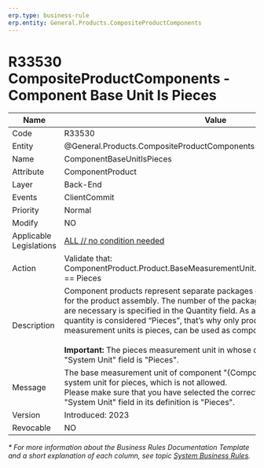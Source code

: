 ```yaml
---
erp.type: business-rule
erp.entity: General.Products.CompositeProductComponents
---
```


# R33530 CompositeProductComponents - Component Base Unit Is Pieces

| Name | Value |
| ---- | ----- |
| Code | R33530 |
| Entity | @General.Products.CompositeProductComponents |
| Name | ComponentBaseUnitIsPieces |
| Attribute | ComponentProduct |
| Layer | Back-End |
| Events | ClientCommit |
| Priority | Normal |
| Modify | NO |
| Applicable Legislations | [ALL // no condition needed](xref:applicable-legislations) |
| Action | Validate that: <br/> ComponentProduct.Product.BaseMeasurementUnit.MeasurementUnit.SystemUnit == Pieces |
| Description| Component products represent separate packages of parts that are necessary for the product assembly. The number of the packages of this component that are necessary is specified in the Quantity field. As a measurement unit if this quantity is considered “Pieces”, that’s why only products whose base measurement units is pieces, can be used as components.<br/><br/> **Important:** The pieces measurement unit in whose definitions the value of the "System Unit" field is "Pieces". |  
| Message | The base measurement unit of component "{ComponentProduct}" is not the system unit for pieces, which is not allowed. <br/> Please make sure that you have selected the correct unit and that the value of the "System Unit" field in its definition is "Pieces". |
| Version | Introduced: 2023 |
| Revocable | NO |

*\* For more information about the Business Rules Documentation Template and a short explanation of each column, see
topic [System Business Rules](../templates/template-description-system-business-rules.md).*
